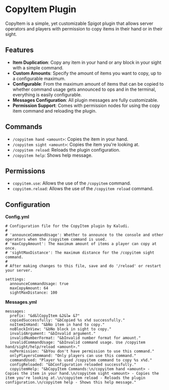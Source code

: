 
# CopyItem Plugin

CopyItem is a simple, yet customizable Spigot plugin that allows server operators and players with permission to copy items in their hand or in their sight.

## Features

-   **Item Duplication**: Copy any item in your hand or any block in your sight with a simple command.
-   **Custom Amounts**: Specify the amount of items you want to copy, up to a configurable maximum.
-   **Configurable**: From the maximum amount of items that can be copied to whether command usage gets announced to ops and in the terminal, everything is easily configurable.
-   **Messages Configuration**: All plugin messages are fully customizable.
-   **Permission Support**: Comes with permission nodes for using the copy item command and reloading the plugin.

## Commands

-   `/copyitem hand <amount>`: Copies the item in your hand.
-   `/copyitem sight <amount>`: Copies the item you're looking at.
-   `/copyitem reload`: Reloads the plugin configuration.
-   `/copyitem help`: Shows help message.

## Permissions
-   `copyitem.use`: Allows the use of the `/copyitem` command.
-   `copyitem.reload`: Allows the use of the `/copyitem reload` command.

## Configuration

**Config.yml**


    # Configuration file for the CopyItem plugin by Kaludi.
    #
    # 'announceCommandUsage': Whether to announce to the console and other operators when the /copyitem command is used.
    # 'maxCopyAmount': The maximum amount of items a player can copy at once.
    # 'sightMaxDistance': The maximum distance for the /copyitem sight command.
    #
    # After making changes to this file, save and do '/reload' or restart your server.
    
    settings:
      announceCommandUsage: true
      maxCopyAmount: 64
      sightMaxDistance: 100

**Messages.yml**

    messages:
      prefix: "&d&lCopyItem &2&l► &7"
      copiedSuccessfully: "&bCopied %s x%d successfully."
      noItemInHand: "&bNo item in hand to copy."
      noBlockInView: "&bNo block in sight to copy."
      invalidArgument: "&bInvalid argument."
      invalidNumberFormat: "&bInvalid number format for amount."
      invalidCommandUsage: "&bInvalid command usage. Use /copyitem hand/sight/help/reload <amount>."
      noPermission: "&bYou don't have permission to use this command."
      onlyPlayersCommand: "Only players can use this command."
      commandUsed: "Player %s used /copyitem command to copy %s x%d."
      configReloaded: "&bConfiguration reloaded successfully."
      copyitemHelp: "&bCopyItem Commands:\n/copyitem hand <amount> - Copies the item in your hand.\n/copyitem sight <amount> - Copies the item you're looking at.\n/copyitem reload - Reloads the plugin configuration.\n/copyitem help - Shows this help message."